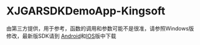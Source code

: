 # XJGARSDKDemoApp-Kingsoft
 
 由第三方提供，用于参考，函数的调用和参数可能不是很准，请参照Windows版修改，最新版SDK请到 [Android](https://github.com/TeacherLuo/XJGARSDKDemoApp-Android)和[IOS](https://github.com/TeacherLuo/XJGARSDKDemoApp-IOS)版中下载
 
